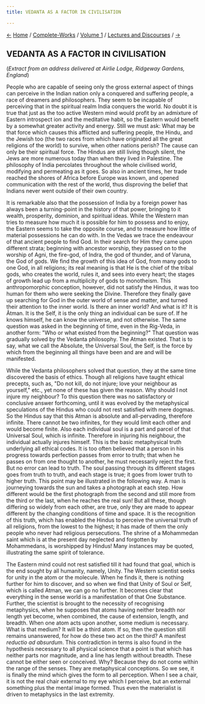 ```yaml
---
title: VEDANTA AS A FACTOR IN CIVILISATION

---
```

<div>

[←](reason_and_religion.htm) [Home](../../../index.htm) /
[Complete-Works](../../complete_works.htm) / [Volume
1](../complete_works_v1_contents.htm) / [Lectures and
Discourses](lectures_and_discourses_contents.htm)
/ [→](the_spirit_and_influence_of_vedanta.htm)

  

## VEDANTA AS A FACTOR IN CIVILISATION

(*Extract from an address delivered at Airlie Lodge, Ridgeway Gardens,
England*)

People who are capable of seeing only the gross external aspect of
things can perceive in the Indian nation only a conquered and suffering
people, a race of dreamers and philosophers. They seem to be incapable
of perceiving that in the spiritual realm India conquers the world. No
doubt it is true that just as the too active Western mind would profit
by an admixture of Eastern introspect ion and the meditative habit, so
the Eastern would benefit by a somewhat greater activity and energy.
Still we must ask: What may be that force which causes this afflicted
and suffering people, the Hindu, and the Jewish too (the two races from
which have originated all the great religions of the world) to survive,
when other nations perish? The cause can only be their spiritual force.
The Hindus are still living though silent, the Jews are more numerous
today than when they lived in Palestine. The philosophy of India
percolates throughout the whole civilised world, modifying and
permeating as it goes. So also in ancient times, her trade reached the
shores of Africa before Europe was known, and opened communication with
the rest of the world, thus disproving the belief that Indians never
went outside of their own country.

It is remarkable also that the possession of India by a foreign power
has always been a turning-point in the history of that power, bringing
to it wealth, prosperity, dominion, and spiritual ideas. While the
Western man tries to measure how much it is possible for him to possess
and to enjoy, the Eastern seems to take the opposite course, and to
measure how little of material possessions he can do with. In the Vedas
we trace the endeavour of that ancient people to find God. In their
search for Him they came upon different strata; beginning with ancestor
worship, they passed on to the worship of Agni, the fire-god, of Indra,
the god of thunder, and of Varuna, the God of gods. We find the growth
of this idea of God, from many gods to one God, in all religions; its
real meaning is that He is the chief of the tribal gods, who creates the
world, rules it, and sees into every heart; the stages of growth lead up
from a multiplicity of gods to monotheism. This anthropomorphic
conception, however, did not satisfy the Hindus, it was too human for
them who were seeking the Divine. Therefore they finally gave up
searching for God in the outer world of sense and matter, and turned
their attention to the inner world. Is there an inner world? And what is
it? It is Âtman. It is the Self, it is the only thing an individual can
be sure of. If he knows himself, he can know the universe, and not
otherwise. The same question was asked in the beginning of time, even in
the Rig-Veda, in another form: "Who or what existed from the beginning?"
That question was gradually solved by the Vedanta philosophy. The Atman
existed. That is to say, what we call the Absolute, the Universal Soul,
the Self, is the force by which from the beginning all things have been
and are and will be manifested.

While the Vedanta philosophers solved that question, they at the same
time discovered the basis of ethics. Though all religions have taught
ethical precepts, such as, "Do not kill, do not injure; love your
neighbour as yourself," etc., yet none of these has given the reason.
Why should I not injure my neighbour? To this question there was no
satisfactory or conclusive answer forthcoming, until it was evolved by
the metaphysical speculations of the Hindus who could not rest satisfied
with mere dogmas. So the Hindus say that this Atman is absolute and
all-pervading, therefore infinite. There cannot be two infinites, for
they would limit each other and would become finite. Also each
individual soul is a part and parcel of that Universal Soul, which is
infinite. Therefore in injuring his neighbour, the individual actually
injures himself. This is the basic metaphysical truth underlying all
ethical codes. It is too often believed that a person in his progress
towards perfection passes from error to truth; that when he passes on
from one thought to another, he must necessarily reject the first. But
no error can lead to truth. The soul passing through its different
stages goes from truth to truth, and each stage is true; it goes from
lower truth to higher truth. This point may be illustrated in the
following way. A man is journeying towards the sun and takes a
photograph at each step. How different would be the first photograph
from the second and still more from the third or the last, when he
reaches the real sun! But all these, though differing so widely from
each other, are true, only they are made to appear different by the
changing conditions of time and space. It is the recognition of this
truth, which has enabled the Hindus to perceive the universal truth of
all religions, from the lowest to the highest; it has made of them the
only people who never had religious persecutions. The shrine of a
Mohammedan saint which is at the present day neglected and forgotten by
Mohammedans, is worshipped by Hindus! Many instances may be quoted,
illustrating the same spirit of tolerance.

The Eastern mind could not rest satisfied till it had found that goal,
which is the end sought by all humanity, namely, Unity. The Western
scientist seeks for unity in the atom or the molecule. When he finds it,
there is nothing further for him to discover, and so when we find that
Unity of Soul or Self, which is called Atman, we can go no further. It
becomes clear that everything in the sense world is a manifestation of
that One Substance. Further, the scientist is brought to the necessity
of recognising metaphysics, when he supposes that atoms having neither
breadth nor length yet become, when combined, the cause of extension,
length, and breadth. When one atom acts upon another, some medium is
necessary. What is that medium? It will be a third atom. If so, then the
question still remains unanswered, for how do these two act on the
third? A manifest *reductio ad absurdum*. This contradiction in terms is
also found in the hypothesis necessary to all physical science that a
point is that which has neither parts nor magnitude, and a line has
length without breadth. These cannot be either seen or conceived. Why?
Because they do not come within the range of the senses. They are
metaphysical conceptions. So we see, it is finally the mind which gives
the form to all perception. When I see a chair, it is not the real chair
external to my eye which I perceive, but an external something plus the
mental image formed. Thus even the materialist is driven to metaphysics
in the last extremity.

</div>
